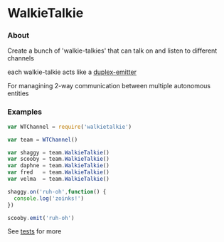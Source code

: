 # WalkieTalkie

### About
Create a bunch of 'walkie-talkies'
that can talk on and listen to different channels

each walkie-talkie acts like a [duplex-emitter](https://github.com/pgte/duplex-emitter)

For managining 2-way communication between multiple autonomous entities

### Examples

```javascript
var WTChannel = require('walkietalkie')

var team = WTChannel()

var shaggy = team.WalkieTalkie()
var scooby = team.WalkieTalkie()
var daphne = team.WalkieTalkie()
var fred   = team.WalkieTalkie()
var velma  = team.WalkieTalkie()

shaggy.on('ruh-oh',function() {
  console.log('zoinks!')
})

scooby.emit('ruh-oh')
```

See [tests](https://github.com/kumavis/node-walkietalkie/blob/master/test.js) for more